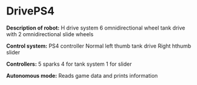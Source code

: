 # DrivePS4

**Description of robot:**
H drive system
6 omnidirectional wheel tank drive with 2 omnidirectional slide wheels 

**Control system:**
PS4 controller
Normal left thumb tank drive
Right hthumb slider

**Controllers:**
5 sparks
4 for tank system
1 for slider

**Autonomous mode:**
Reads game data and prints information
